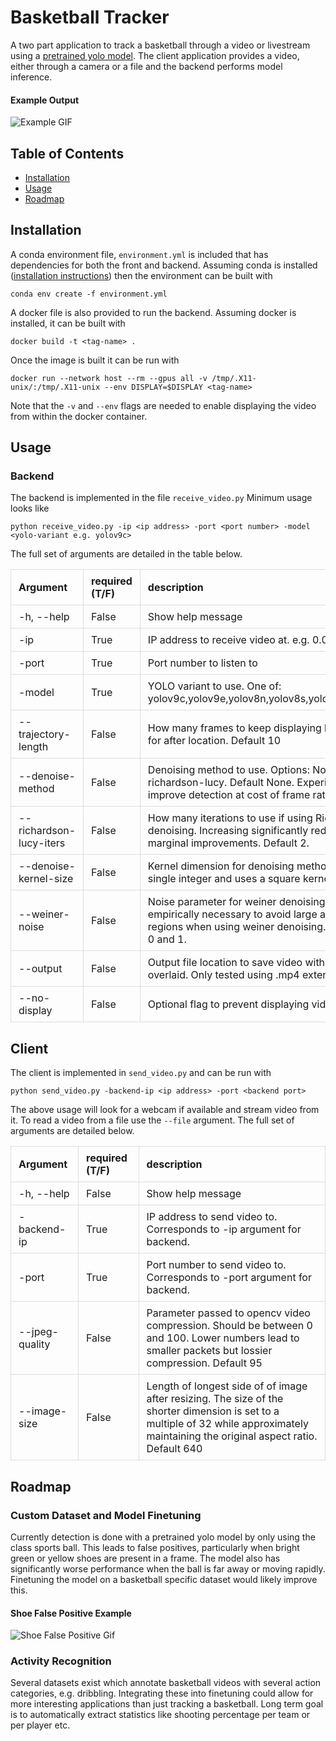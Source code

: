 # Basketball Tracker

A two part application to track a basketball through a video or livestream using a [pretrained yolo model](https://docs.ultralytics.com/). The client 
application provides a video, either through a camera or a file and the backend performs model inference. 

#### Example Output

![Example GIF](./images/example_video.gif)

## Table of Contents

- [Installation](#installation)
- [Usage](#usage)
- [Roadmap](#roadmap)



## Installation
A conda environment file, `environment.yml` is included that has dependencies for both the front and backend. Assuming conda is installed ([installation instructions](https://docs.conda.io/projects/conda/en/latest/user-guide/install/index.html)) then the environment can be built with 
```
conda env create -f environment.yml
```

A docker file is also provided to run the backend. Assuming docker is installed, it can be built with 
```
docker build -t <tag-name> .
```

Once the image is built it can be run with 
```
docker run --network host --rm --gpus all -v /tmp/.X11-unix/:/tmp/.X11-unix --env DISPLAY=$DISPLAY <tag-name>
```

Note that the `-v` and `--env` flags are needed to enable displaying the video from within the 
docker container.

## Usage 

### Backend

The backend is implemented in the file `receive_video.py` Minimum usage looks like

```
python receive_video.py -ip <ip address> -port <port number> -model <yolo-variant e.g. yolov9c>
```

The full set of arguments are detailed in the table below. 

<!DOCTYPE html>
<html lang="en">
<head>
    <meta charset="UTF-8">
    <meta name="viewport" content="width=device-width, initial-scale=1.0">
    <title>Simple HTML Table</title>
    <style>
        table {
            width: 100%;
            border-collapse: collapse;
        }
        th, td {
            padding: 8px 12px;
            border: 1px solid #ddd;
            text-align: left;
        }
        th {
        }
    </style>
</head>
<body>
    <table>
        <thead>
            <tr>
                <th>Argument</th>
                <th>required (T/F)</th>
                <th>description</th>
            </tr>
        </thead>
        <tbody>
            <tr>
                <td>-h, --help</td>
                <td>False</td>
                <td>Show help message</td>
            </tr>
            <tr>
                <td>-ip</td>
                <td>True</td>
                <td>IP address to receive video at. e.g. 0.0.0.0</td>
            </tr>
            <tr>
                <td>-port </td>
                <td> True </td>
                <td> Port number to listen to </td>
            </tr>
            <tr>
                <td>-model </td>
                <td> True </td>
                <td> YOLO variant to use. One of: yolov9c,yolov9e,yolov8n,yolov8s,yolov8m,yolov8l,yolov8x
                </td>
            </tr>
            <tr>
                <td>--trajectory-length </td>
                <td> False </td>
                <td> How many frames to keep displaying basketball locations for after location. Default 10
                </td>
            </tr>
            <tr>
                <td>--denoise-method </td>
                <td> False </td>
                <td> Denoising method to use. Options: None, weiner, richardson-lucy. Default None. Experimentally can slightly improve detection at cost of frame rate. 
                </td>
            </tr>
            <tr>
                <td>--richardson-lucy-iters </td>
                <td> False </td>
                <td> How many iterations to use if using Richardson-Lucy denoising. Increasing significantly reduces frame rate for marginal improvements. Default 2. 
                </td>
            </tr>
            <tr>
                <td>--denoise-kernel-size </td>
                <td> False </td>
                <td> Kernel dimension for denoising method. Only accepts a single integer and uses a square kernel. Default 5.
                </td>
            </tr>
            <tr>
                <td>--weiner-noise </td>
                <td> False </td>
                <td> Noise parameter for weiner denoising. Optional but empirically necessary to avoid large artifacts in dark regions when using weiner denoising. Should be between 0 and 1. 
                </td>
            </tr>
            <tr>
                <td>--output </td>
                <td> False </td>
                <td> Output file location to save video with ball trajectories overlaid. Only tested using .mp4 extension.
                </td>
            </tr>
            <tr>
                <td>--no-display </td>
                <td> False </td>
                <td> Optional flag to prevent displaying video. 
                </td>
            </tr>
        </tbody>
    </table>
</body>
</html>


## Client

The client is implemented in `send_video.py` and can be run with

```
python send_video.py -backend-ip <ip address> -port <backend port> 
```

The above usage will look for a webcam if available and stream video from it. To read a video from a file use the `--file` argument. The full set of arguments are detailed below. 



<!DOCTYPE html>
<html lang="en">
<head>
    <meta charset="UTF-8">
    <meta name="viewport" content="width=device-width, initial-scale=1.0">
    <title>Simple HTML Table</title>
    <style>
        table {
            width: 100%;
            border-collapse: collapse;
        }
        th, td {
            padding: 8px 12px;
            border: 1px solid #ddd;
            text-align: left;
        }
        th {
        }
    </style>
</head>
<body>
    <table>
        <thead>
            <tr>
                <th>Argument</th>
                <th>required (T/F)</th>
                <th>description</th>
            </tr>
        </thead>
        <tbody>
            <tr>
                <td>-h, --help</td>
                <td>False</td>
                <td>Show help message</td>
            </tr>
            <tr>
                <td>-backend-ip</td>
                <td>True</td>
                <td>IP address to send video to. Corresponds to -ip argument for backend. </td>
            </tr>
            <tr>
                <td>-port </td>
                <td> True </td>
                <td> Port number to send video to. Corresponds to -port argument for backend. </td>
            </tr>
            <tr>
                <td>--jpeg-quality </td>
                <td> False </td>
                <td> Parameter passed to opencv video compression. Should be between 0 and 100. Lower numbers lead to smaller packets but lossier compression. Default 95
                </td>
            </tr>
            <tr>
                <td>--image-size </td>
                <td> False </td>
                <td> Length of longest side of of image after resizing. The size of the shorter dimension is set to a multiple of 32 while approximately maintaining the original aspect ratio. Default 640
                </td>
            </tr>
        </tbody>
    </table>
</body>
</html>



## Roadmap 

### Custom Dataset and Model Finetuning

Currently detection is done with a pretrained yolo model by only using the class sports ball. This leads to false positives, particularly when bright green or yellow shoes are present in a frame. The model also has significantly worse performance when the ball is far away or moving rapidly. Finetuning the model on a basketball specific dataset would likely improve this.

#### Shoe False Positive Example
![Shoe False Positive Gif](./images/shoe_false_pos_video.gif)


### Activity Recognition

Several datasets exist which annotate basketball videos with several action categories, e.g. dribbling. Integrating these into finetuning could allow for more interesting applications than just tracking a basketball. Long term goal is to automatically extract statistics like shooting percentage per team or per player etc. 